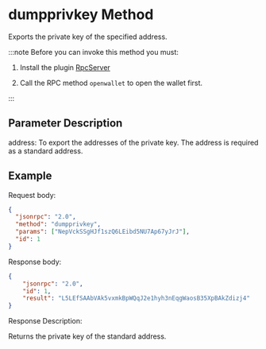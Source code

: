 # dumpprivkey Method

Exports the private key of the specified address.

:::note
Before you can invoke this method you must:

1. Install the plugin [RpcServer](https://github.com/neo-project/neo-modules/releases) 

2. Call the RPC method `openwallet` to open the wallet first.

:::

## Parameter Description

address: To export the addresses of the private key. The address is required as a standard address.

## Example

Request body:

```json
{
  "jsonrpc": "2.0",
  "method": "dumpprivkey",
  "params": ["NepVckSSgHJf1szQ6LEibd5NU7Ap67yJrJ"],
  "id": 1
}
```

Response body:

```json
{
    "jsonrpc": "2.0",
    "id": 1,
    "result": "L5LEfSAAbVAk5vxmkBpWQqJ2e1hyh3nEqgWaosB35XpBAkZdizj4"
}
```

Response Description:

Returns the private key of the standard address.
